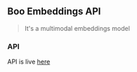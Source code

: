 ## Boo Embeddings API
> It's a multimodal embeddings model

### API
API is live [here](https://kashifulhaque--boo-embeddings-api-fastapi-app.modal.run/docs)
